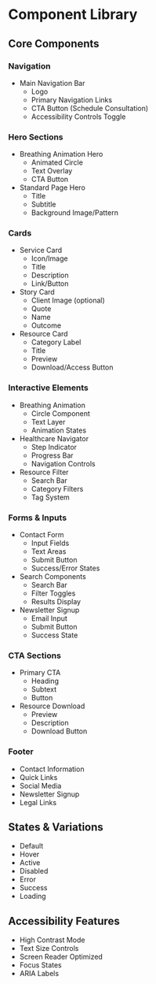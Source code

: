 # Component Library

## Core Components

### Navigation
- Main Navigation Bar
  - Logo
  - Primary Navigation Links
  - CTA Button (Schedule Consultation)
  - Accessibility Controls Toggle

### Hero Sections
- Breathing Animation Hero
  - Animated Circle
  - Text Overlay
  - CTA Button
- Standard Page Hero
  - Title
  - Subtitle
  - Background Image/Pattern

### Cards
- Service Card
  - Icon/Image
  - Title
  - Description
  - Link/Button
- Story Card
  - Client Image (optional)
  - Quote
  - Name
  - Outcome
- Resource Card
  - Category Label
  - Title
  - Preview
  - Download/Access Button

### Interactive Elements
- Breathing Animation
  - Circle Component
  - Text Layer
  - Animation States
- Healthcare Navigator
  - Step Indicator
  - Progress Bar
  - Navigation Controls
- Resource Filter
  - Search Bar
  - Category Filters
  - Tag System

### Forms & Inputs
- Contact Form
  - Input Fields
  - Text Areas
  - Submit Button
  - Success/Error States
- Search Components
  - Search Bar
  - Filter Toggles
  - Results Display
- Newsletter Signup
  - Email Input
  - Submit Button
  - Success State

### CTA Sections
- Primary CTA
  - Heading
  - Subtext
  - Button
- Resource Download
  - Preview
  - Description
  - Download Button

### Footer
- Contact Information
- Quick Links
- Social Media
- Newsletter Signup
- Legal Links

## States & Variations
- Default
- Hover
- Active
- Disabled
- Error
- Success
- Loading

## Accessibility Features
- High Contrast Mode
- Text Size Controls
- Screen Reader Optimized
- Focus States
- ARIA Labels 